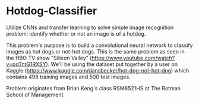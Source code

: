 # Hotdog-Classifier

Utilize CNNs and transfer learning to solve simple image recognition problem: identify whether or not an image is of a hotdog.

This problem's purpose is to build a convolutional neural network to classify images as hot dogs or not-hot dogs. This is the same problem as seen in the HBO TV show "Silicon Valley" (https://www.youtube.com/watch?v=pqTntG1RXSY). We'll be using the dataset put together by a user on Kaggle (https://www.kaggle.com/dansbecker/hot-dog-not-hot-dog) which contains 498 training images and 500 test images.

Problem originates from Brian Keng's class RSM8521HS at The Rotman School of Management


